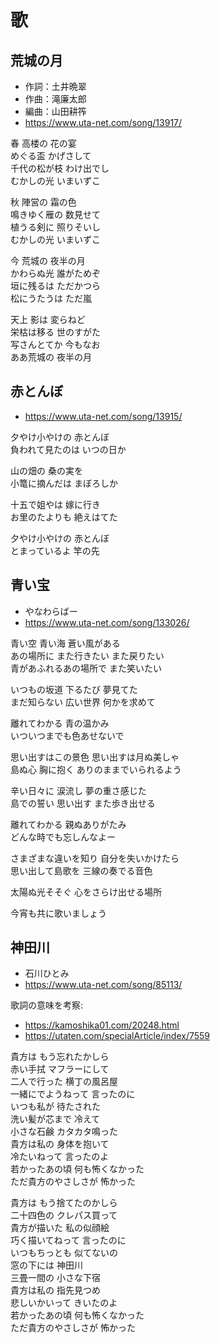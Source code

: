 
# 歌

## 荒城の月

* 作詞：土井晩翠
* 作曲：滝廉太郎
* 編曲：山田耕筰
* https://www.uta-net.com/song/13917/

春 高楼の 花の宴<br>
めぐる盃 かげさして<br>
千代の松が枝 わけ出でし<br>
むかしの光 いまいずこ<br>

秋 陣営の 霜の色<br>
鳴きゆく雁の 数見せて<br>
植うる剣に 照りそいし<br>
むかしの光 いまいずこ<br>

今 荒城の 夜半の月<br>
かわらぬ光 誰がためぞ<br>
垣に残るは ただかつら<br>
松にうたうは ただ嵐<br>

天上 影は 変らねど<br>
栄枯は移る 世のすがた<br>
写さんとてか 今もなお<br>
ああ荒城の 夜半の月<br>


## 赤とんぼ

* https://www.uta-net.com/song/13915/

夕やけ小やけの 赤とんぼ<br>
負われて見たのは いつの日か<br>

山の畑の 桑の実を<br>
小篭に摘んだは まぼろしか<br>

十五で姐やは 嫁に行き<br>
お里のたよりも 絶えはてた<br>

夕やけ小やけの 赤とんぼ<br>
とまっているよ 竿の先<br>


## 青い宝

* やなわらばー
* https://www.uta-net.com/song/133026/

青い空 青い海 蒼い風がある<br>
あの場所に また行きたい また戻りたい<br>
青があふれるあの場所で また笑いたい<br>

いつもの坂道 下るたび 夢見てた<br>
まだ知らない 広い世界 何かを求めて<br>

離れてわかる 青の温かみ<br>
いついつまでも色あせないで<br>

思い出すはこの景色 思い出すは月ぬ美しゃ<br>
島ぬ心 胸に抱く ありのままでいられるよう<br>

辛い日々に 涙流し 夢の重さ感じた<br>
島での誓い 思い出す また歩き出せる<br>

離れてわかる 親ぬありがたみ<br>
どんな時でも忘しんなよー<br>

さまざまな違いを知り 自分を失いかけたら<br>
思い出して島歌を 三線の奏でる音色<br>

太陽ぬ光そそぐ 心をさらけ出せる場所<br>

今宵も共に歌いましょう<br>


## 神田川

* 石川ひとみ
* https://www.uta-net.com/song/85113/

歌詞の意味を考察:

* https://kamoshika01.com/20248.html
* https://utaten.com/specialArticle/index/7559

貴方は もう忘れたかしら<br>
赤い手拭 マフラーにして<br>
二人で行った 横丁の風呂屋<br>
一緒にでようねって 言ったのに<br>
いつも私が 待たされた<br>
洗い髪が芯まで 冷えて<br>
小さな石鹸 カタカタ鳴った<br>
貴方は私の 身体を抱いて<br>
冷たいねって 言ったのよ<br>
若かったあの頃 何も怖くなかった<br>
ただ貴方のやさしさが 怖かった<br>

貴方は もう捨てたのかしら<br>
二十四色の クレパス買って<br>
貴方が描いた 私の似顔絵<br>
巧く描いてねって 言ったのに<br>
いつもちっとも 似てないの<br>
窓の下には 神田川<br>
三畳一間の 小さな下宿<br>
貴方は私の 指先見つめ<br>
悲しいかいって きいたのよ<br>
若かったあの頃 何も怖くなかった<br>
ただ貴方のやさしさが 怖かった<br>
